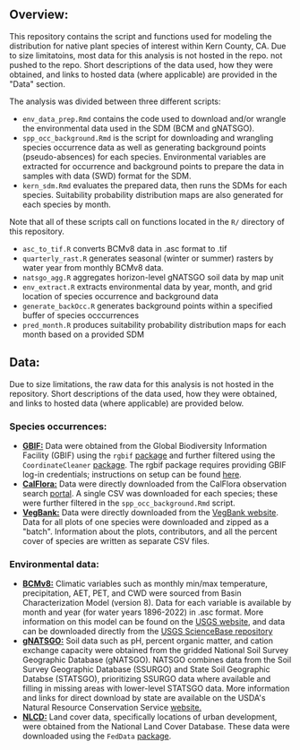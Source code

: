 ## Overview:
This repository contains the script and functions  used for modeling the distribution for native plant species of interest within Kern County, CA. Due to size limitatoins, most data for this analysis is not hosted in the repo. not pushed to the repo. Short descriptions of the data used, how they were obtained, and links to hosted data (where applicable) are provided in the "Data" section.

The analysis was divided between three different scripts:
* `env_data_prep.Rmd` contains the code used to download and/or wrangle the environmental data used in the SDM (BCM and gNATSGO).
* `spp_occ_background.Rmd` is the script for downloading and wrangling species occurrence data as well as generating background points (pseudo-absences) for each species. Environmental variables are extracted for occurrence and background points to prepare the data in samples with data (SWD) format for the SDM.
* `kern_sdm.Rmd` evaluates the prepared data, then runs the SDMs for each species. Suitability probability distribution maps are also generated for each species by month.

Note that all of these scripts call on functions located in the `R/` directory of this repository. 
 * `asc_to_tif.R` converts BCMv8 data in .asc format to .tif
 * `quarterly_rast.R` generates seasonal (winter or summer) rasters by water year from monthly BCMv8 data.
 * `natsgo_agg.R` aggregates horizon-level gNATSGO soil data by map unit
 * `env_extract.R` extracts environmental data by year, month, and grid location of species occurrence and background data
 * `generate_backOcc.R` generates background points within a specified buffer of species occcurrences
 * `pred_month.R` produces suitability probability distribution maps for each month based on a provided SDM

## Data:
Due to size limitations, the raw data for this analysis is not hosted in the repository. Short descriptions of the data used, how they were obtained, and links to hosted data (where applicable) are provided below. 
### Species occurrences:
* **<ins>GBIF:</ins>** Data were obtained from the Global Biodiversity Information Facility (GBIF) using the `rgbif` [package](https://docs.ropensci.org/rgbif/ "rgbif vignettes") and further filtered using the `CoordinateCleaner` [package](https://ropensci.github.io/CoordinateCleaner/index.html "CoordinateCleaner vignettes"). The rgbif package requires providing GBIF log-in credentials; instructions on setup can be found [here](https://docs.ropensci.org/rgbif/articles/gbif_credentials.html "GBIF setup"). 
* **<ins>CalFlora:</ins>** Data were directly downloaded from the CalFlora observation search [portal](https://www.calflora.org/entry/observ.html "CalFlora"). A single CSV was downloaded for each species; these were further filtered in the `spp_occ_background.Rmd` script.
* **<ins>VegBank:</ins>** Data were directly downloaded from the [VegBank website](http://vegbank.org/vegbank/forms/plot-query.jsp). Data for all plots of one species were downloaded and zipped as a "batch". Information about the plots, contributors, and all the percent cover of species are written as separate CSV files. 

### Environmental data:
* **<ins>BCMv8:</ins>** Climatic variables such as monthly min/max temperature, precipitation, AET, PET, and CWD were sourced from Basin Characterization Model (version 8). Data for each variable is available by month and year (for water years 1896-2022) in .asc format. More information on this model can be found on the [USGS website](https://www.usgs.gov/publications/basin-characterization-model-a-regional-water-balance-software-package "Model report"), and data can be downloaded directly from the [USGS ScienceBase repository](https://www.sciencebase.gov/catalog/item/5f29c62d82cef313ed9edb39 "BCMv8 Repository")
* **<ins>gNATSGO:</ins>** Soil data such as pH, percent organic matter, and cation exchange capacity were obtained from the gridded National Soil Survey Geographic Database (gNATSGO). NATSGO combines data from the Soil Survey Geographic Database (SSURGO) and State Soil Geographic Databse (STATSGO), prioritizing SSURGO data where available and filling in missing areas with lower-level STATSGO data. More information and links for direct download by state are available on the USDA's Natural Resource Conservation Service [website.](https://www.nrcs.usda.gov/resources/data-and-reports/gridded-national-soil-survey-geographic-database-gnatsgo)
* **<ins>NLCD:</ins>** Land cover data, specifically locations of urban development, were obtained from the National Land Cover Database. These data were downloaded using the `FedData` [package](https://github.com/ropensci/FedData "FedData GitHub").
  
